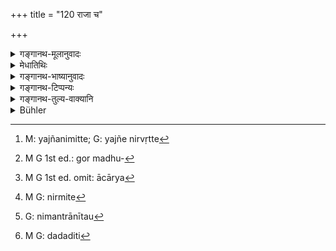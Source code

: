 +++
title = "120 राजा च"

+++

<details><summary>गङ्गानथ-मूलानुवादः</summary>

The king and the Learned Man should be honoured with the Honey-mixture, at the approach of a sacrificial performance,—not if there is no sacrifice (going to be performed).—(120)
</details>

<details><summary>मेधातिथिः</summary>

यज्ञे निमित्ते[^२०३] ऽर्वाग् अपि संवत्सरात् प्राप्त्यर्थो ऽयम् इति <u>केचित्</u> ।


[^२०३]:
     M: yajñanimitte; G: yajñe nirvṛtte

- <u>अन्ये</u> तु पूर्वस्यैव राजश्रोत्रिययोर् उपसंहारम् आहुः । अनुपसंहारे हि **न त्व् अयज्ञ** इति नोपपद्यते । अत्र **श्रोत्रियो** यः स्नातकः प्राग् उक्तः, यदि वा ऋत्वग् एव । तस्य हि यज्ञकर्मणि प्रारिप्स्यमाने मधुपर्कदानं[^२०४] विहितम् । यद्य् अप्य् असकृत् संवत्सरस्य सोमेन यजेत, कृतार्घ्या एवैनं याजयेयुः । एवं कॢप्तमूलैषा स्मृतिर् भविष्यति । इतरथा कल्प्येत मूलम् । 


[^२०४]:
     M G 1st ed.: gor madhu-

- <u>अन्ये</u> तु सर्वान् ऋत्विगादीञ् छ्रोत्रियशब्देन निर्दिष्टान् मन्यन्ते । तथा चाविशेषेण गौतमेन पठितम्- "ऋत्विगाचार्यश्वशुरपितृव्यमातुलानाम् उपस्थाने मधुपर्कः"[^२०५] इत्य् उक्त्वा "यज्ञविवाहयोर् अर्वाक्" इति पठितवान् (ग्ध् ५.२७, २९) । अतश् च सर्वेषाम् एवार्घ्याणां यज्ञे निमित्ते[^२०६] ऽर्वाग् अपि संवत्सराद् अर्घार्हता स्यात् । **न त्व् अयज्ञ** इति च प्रतिषेधो ऽर्वाक् संवत्सरान् नोर्ध्वम् इत्य् एवं ज्ञेयः । 


[^२०६]:
     M G: nirmite


[^२०५]:
     M G 1st ed. omit: ācārya

- इह द्वितीये पादे ऽनेकधा पाठप्रतिपत्तिः । <u>केचित्</u> पठन्ति । "तते यज्ञ उपस्थितौ" इति । तेषां अयम् अर्थः । "तते" प्रारब्धे यज्ञे यदि प्राप्तौ भवतो निमन्त्र्यानीतौ,[^२०७] तदेयं मधुपर्कक्रिया तयोः । न पुनः प्रारभ्यमाणे ।


[^२०७]:
     G: nimantrānītau

- <u>एष पक्षः</u> कैश्चिद् दूष्यते । दीक्षितो न ददातीति दीक्षितस्य सर्वदानप्रतिषेधान् मधुपर्कदानम् अनुज्ञायमानं तद्विरुद्धं स्यात् । न च शक्यं वक्तुम्- "दानम् एतन् न भवति, अर्हयेद् इति नोदनात् पूजैषा विधीयते" । यतो ऽस्ति मधुपर्के दधिदानं मांसभोजनादिदानं च । अथोच्यते । "स्वयम् एव तत्परकीयं भुज्यते" इति । एवं सति स्तेयदोषः स्यात् । "वचनान् न" इति चेद् अस्त्य् एव तर्हि ददात्यर्थः । चोदितं च ददातिः,[^२०८] मधुपर्कं च दद्याद् इति । तस्माद् विरुद्धम् । दीक्षितो न ददातीत्य् अनेन स्याद् विरोधः यदि यज्ञशब्दः सोमयागेष्व् एव वर्तते । दर्शपूर्णमासादयो ऽपि यागाः, तद्विषयो ऽयं विधिर् भविष्यति ।


[^२०८]:
     M G: dadaditi

- <u>नैतद् युक्तम्</u> । एवं सति समाचारविरोधः । न हि शिष्टाः सोमयागेभ्यो ऽन्यत्र क्वचिद् अर्घ्याय मधुपर्कम् आहरन्ति । आचारो वेदादरः । अतो ऽयम् एव पाठो युक्तः- "**यज्ञकर्मण्य् उपस्थिते**" इति । प्रारभ्यमाणयज्ञ आगतं शिष्टा मधुपर्केण पूजयन्ति, न प्रवृत्तयज्ञाः । अतश् चैतद् अपि न विचारयामः । सामान्यतः प्राप्तस्य दानस्य भवतु निवृत्तिर् न पुनस् तद्विषयतयैव श्रुतस्य । यज्ञश् चासौ कर्म च तद् **यज्ञकर्म** तस्मिन्न् उपस्थिते प्राप्ते ॥ ३.११० ॥
</details>

<details><summary>गङ्गानथ-भाष्यानुवादः</summary>

Some people hold that this verse serves to prescribe the honouring even before the lapse of a year, if the persons happen to Arrive in connection with a sacrifical peformance. Others, however, take it as completing what has been said in the preceding verse; and if it be not taken in this sense, then the statement ‘not if there is no sacrifice’ remains inexplicable.

The term ‘*learned man*’ here may be taken as standing either for the person spoken of above as ‘accomplished student,’ or for the Priest; it is for the latter that the offering of ‘Honey-mixture,’ when the sacrifice is going to be performed, has been laid down. Though one would perform the Soma-sacrifice several times during the year, yet the Priests would help in the performance only if they have been duly honoured. Thus it is only if taken in this sense that the text comes to have a well-established basis (in the Veda). In any other sense, it will have to have its basis assumed.

Others, however, take the term ‘*learned man*’ as referring to the Priest and all the rest of them (mentioned in the preceding verse). In fact, Gautama has said this in a general way: Having said that ‘the honey-mixture is to be offered in the reception of the priest, the father-in-law, the paternal uncle and the maternal uncle, (5-25), he says ‘before the sacrifice and the marriage’ (5.27). And from this it is clear that at the time that a sacrifice is going to be performed, all those who deserve to be honoured should be honoured even before the lapse of the year.

‘*Not if there is no sacrifice*;’—this prohibition applies to the honouring before t he year is over, and not that which comes after it.

In connection with the second foot of the verse, there are several readings:

Some people read ‘*tate yajñe upasthitau*,’ ‘who arrive when a sacrifice has commenced;’ and they explain this to mean that ‘the honey-mixture’ is to be offered to them only if they come, by invitation, when the performance of the sacrifice *has commenced*, and not when it is only
*going to be commenced*.

This view is objected to by some persous: In view of the general rule that ‘the person initiated for sacrifice should not offer anything,’ all offering is prohibited for the initiated sacrificer; so that, if the offering of honey-mixture were now permitted, this would be contrary to the said general rule. It will not be right to argue (in answer to this that—“this is not an *offering*, since the injunction is that he *should honour them*, so that it is *honouring* that is enjoined;” because in the rite of the ‘Honey-mixture, ‘there is an actual *offering* of curd, as also of meat and food. If it be said that “the man eats what belongs to another person (without the latter *offering* it),”—in that case, the act would involve the sin of theft. It may be argued that, “in view of the direct assertion permitting such an act, it could not be regarded as
*theft*.” But in that case, the act of *giving* is there; in fact, th e
*giving* or *offering* also is actually enjoined in such texts as
‘should offer the honey-mixture.’ Hence the act would be contrary to law. “The offering would be contrary to the law that ‘the Initiated Sacrificer should not offer anything,’ only if the term ‘Sacrifice’ always stood for the *Soma-sacrifice* (in connection with which we have the said prohibition); as a matter of fact, however, the terra stands for the *Darśa- Pūrṇamāsa* sacrifices also; and the present injunction may be taken as pertaining to these latter.” This also will not be right; as, in this case, it will be contrary to usage: as a matter of fact, cultured people do not offer the Honey-mixture to honoured persons at any other sacrifice except the Soma-sacrifice; and Usage always follows the Veda.

For all these reasons, the right reading is ‘*yajñakarmaṇyupasthite*’ (as we have explained already). As a matter of fact, it is only when an honoured person arrives when the sacrificial performance is going to commence that cultured persons receive him with the Honey-mixture; and not after the performance has commenced. For this reason we do not even stop to consider the point that the prohibition (of offering by the Initiated Person) pertains to the act of *giving* in general, and not to that act of *offering or giving* which has been enjoined in connection with the sacrifice itself.

The compound ‘*yajñakarma*’ is to be expounded as the *Karmadhāraya* compound: when this performance is approaching—going to be performed.—(120)
</details>

<details><summary>गङ्गानथ-टिप्पन्यः</summary>

“According to one opinion, given by Medhātithi, and according to Govindarāja, Kullūka and Nārāyaṇa, this rule is a limitation of verse 119, and means that the two persons mentioned shall not receive the ‘Honey-mixture,’ except when they come dining the performance of a sacrifice, however long a period may have elapsed since their last visit—According to another explanation, mentioned by Medhātithi, and according to Nandaṇa and Rāghavānanda, the verse means that a King and a Śrotriya, who come, after a year since their last visit on the occasion of a sacrifice, shall receive the *Madhuparka*.—The term ‘*Śrotriya*’ refers, according to Medhātithi, to a *Snātaka* or to an officiating priest;—according to ‘others’ quoted by him, to all the persons mentioned in the preceding verse;—according to Govindarāja, Kullūka, Nārāyaṇa and Rāghavānanda, to a *Snātaka*.”—Buhler.

This verse is quoted in *Vīramitrodaya* (Āhnika, p. 455) in support of the view that *Madhuparka* is to be offered to a King only if he is also a ‘*Śrotriya*,’ ‘learned in the Veda’, not otherwise;—‘*Śrotriyaḥ*’ being taken as qualifying ‘*rājā*.’—It is difficult to see how the writer will construe the term ‘*Sampūjyau*’ (in the dual number).
</details>

<details><summary>गङ्गानथ-तुल्य-वाक्यानि</summary>

**(verses 3.119-120)  
**

See Comparative notes for [Verse 3.119].
</details>

<details><summary>Bühler</summary>

120	A king and a Srotriya, who come on the performance of a sacrifice, must be honoured with the honey-mixture, but not if no sacrifice is being performed; that is a settled rule.
</details>
